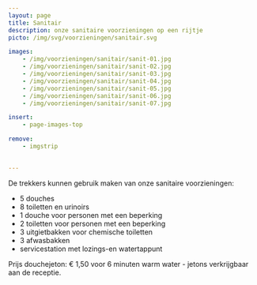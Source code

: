 ```yaml
---
layout: page
title: Sanitair
description: onze sanitaire voorzieningen op een rijtje
picto: /img/svg/voorzieningen/sanitair.svg

images:
    - /img/voorzieningen/sanitair/sanit-01.jpg
    - /img/voorzieningen/sanitair/sanit-02.jpg
    - /img/voorzieningen/sanitair/sanit-03.jpg
    - /img/voorzieningen/sanitair/sanit-04.jpg
    - /img/voorzieningen/sanitair/sanit-05.jpg
    - /img/voorzieningen/sanitair/sanit-06.jpg
    - /img/voorzieningen/sanitair/sanit-07.jpg

insert:
    - page-images-top

remove:
    - imgstrip
    

---
```


De trekkers kunnen gebruik maken van onze sanitaire voorzieningen:

* 5 douches
* 8 toiletten en urinoirs
* 1 douche voor personen met een beperking
* 2 toiletten voor personen met een beperking
* 3 uitgietbakken voor chemische toiletten
* 3 afwasbakken
* servicestation met lozings-en watertappunt

Prijs douchejeton: € 1,50 voor 6 minuten warm water - jetons verkrijgbaar aan de receptie.
